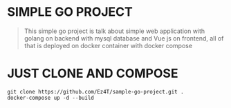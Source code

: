 # SIMPLE GO PROJECT 

> This simple go project is talk about simple web application with golang on backend with mysql database and Vue js on frontend, all of that is deployed on docker container with docker compose  


# JUST CLONE AND COMPOSE

```
git clone https://github.com/Ez4T/sample-go-project.git .
docker-compose up -d --build
```
